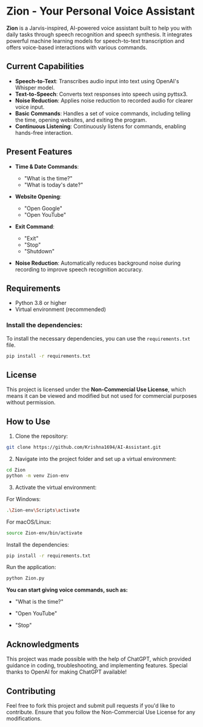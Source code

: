# Zion - Your Personal Voice Assistant

**Zion** is a Jarvis-inspired, AI-powered voice assistant built to help you with daily tasks through speech recognition and speech synthesis. It integrates powerful machine learning models for speech-to-text transcription and offers voice-based interactions with various commands.

## Current Capabilities

- **Speech-to-Text**: Transcribes audio input into text using OpenAI's Whisper model.
- **Text-to-Speech**: Converts text responses into speech using pyttsx3.
- **Noise Reduction**: Applies noise reduction to recorded audio for clearer voice input.
- **Basic Commands**: Handles a set of voice commands, including telling the time, opening websites, and exiting the program.
- **Continuous Listening**: Continuously listens for commands, enabling hands-free interaction.

## Present Features

- **Time & Date Commands**:
  - "What is the time?"
  - "What is today's date?"

- **Website Opening**:
  - "Open Google"
  - "Open YouTube"

- **Exit Command**:
  - "Exit"
  - "Stop"
  - "Shutdown"

- **Noise Reduction**: Automatically reduces background noise during recording to improve speech recognition accuracy.

## Requirements

- Python 3.8 or higher
- Virtual environment (recommended)

### Install the dependencies:
To install the necessary dependencies, you can use the `requirements.txt` file.

```bash
pip install -r requirements.txt 
```
## License

This project is licensed under the **Non-Commercial Use License**, which means it can be viewed and modified but not used for commercial purposes without permission.

## How to Use

1. Clone the repository:

```bash
git clone https://github.com/Krishna1694/AI-Assistant.git
```
2. Navigate into the project folder and set up a virtual environment:

```bash
cd Zion
python -m venv Zion-env
```
3. Activate the virtual environment:

For Windows:

```bash
.\Zion-env\Scripts\activate
```

For macOS/Linux:
```bash
source Zion-env/bin/activate
```

Install the dependencies:

```bash
pip install -r requirements.txt
```
Run the application:

```bash
python Zion.py
```


**You can start giving voice commands, such as:**

- "What is the time?"

- "Open YouTube"

- "Stop"

## Acknowledgments
This project was made possible with the help of ChatGPT, which provided guidance in coding, troubleshooting, and implementing features. Special thanks to OpenAI for making ChatGPT available!

## Contributing
Feel free to fork this project and submit pull requests if you'd like to contribute. Ensure that you follow the Non-Commercial Use License for any modifications.
